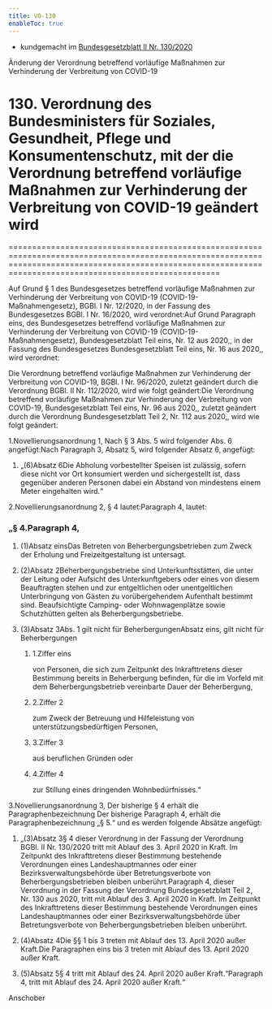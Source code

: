```yaml
---
title: VO-130
enableToc: true
---
```


* kundgemacht im [Bundesgesetzblatt II Nr. 130/2020](https://www.ris.bka.gv.at/eli/bgbl/II/2020/130)

Änderung der Verordnung betreffend vorläufige Maßnahmen zur Verhinderung der Verbreitung von COVID-19

# 130\. Verordnung des Bundesministers für Soziales, Gesundheit, Pflege und Konsumentenschutz, mit der die Verordnung betreffend vorläufige Maßnahmen zur Verhinderung der Verbreitung von COVID-19 geändert wird
===============================================================================================================================================================================================================

Auf Grund § 1 des Bundesgesetzes betreffend vorläufige Maßnahmen zur Verhinderung der Verbreitung von COVID-19 (COVID-19-Maßnahmengesetz), BGBl. I Nr. 12/2020, in der Fassung des Bundesgesetzes BGBl. I Nr. 16/2020, wird verordnet:Auf Grund Paragraph eins, des Bundesgesetzes betreffend vorläufige Maßnahmen zur Verhinderung der Verbreitung von COVID-19 (COVID-19-Maßnahmengesetz), Bundesgesetzblatt Teil eins, Nr. 12 aus 2020,, in der Fassung des Bundesgesetzes Bundesgesetzblatt Teil eins, Nr. 16 aus 2020,, wird verordnet:

Die Verordnung betreffend vorläufige Maßnahmen zur Verhinderung der Verbreitung von COVID-19, BGBl. I Nr. 96/2020, zuletzt geändert durch die Verordnung BGBl. II Nr. 112/2020, wird wie folgt geändert:Die Verordnung betreffend vorläufige Maßnahmen zur Verhinderung der Verbreitung von COVID-19, Bundesgesetzblatt Teil eins, Nr. 96 aus 2020,, zuletzt geändert durch die Verordnung Bundesgesetzblatt Teil 2, Nr. 112 aus 2020,, wird wie folgt geändert:

1.Novellierungsanordnung 1, Nach § 3 Abs. 5 wird folgender Abs. 6 angefügt:Nach Paragraph 3, Absatz 5, wird folgender Absatz 6, angefügt:

1.  „(6)Absatz 6Die Abholung vorbestellter Speisen ist zulässig, sofern diese nicht vor Ort konsumiert werden und sichergestellt ist, dass gegenüber anderen Personen dabei ein Abstand von mindestens einem Meter eingehalten wird.“
    

2.Novellierungsanordnung 2, § 4 lautet:Paragraph 4, lautet:

### „§ 4.Paragraph 4,

1.  (1)Absatz einsDas Betreten von Beherbergungsbetrieben zum Zweck der Erholung und Freizeitgestaltung ist untersagt.
    
2.  (2)Absatz 2Beherbergungsbetriebe sind Unterkunftsstätten, die unter der Leitung oder Aufsicht des Unterkunftgebers oder eines von diesem Beauftragten stehen und zur entgeltlichen oder unentgeltlichen Unterbringung von Gästen zu vorübergehendem Aufenthalt bestimmt sind. Beaufsichtigte Camping- oder Wohnwagenplätze sowie Schutzhütten gelten als Beherbergungsbetriebe.
    
3.  (3)Absatz 3Abs. 1 gilt nicht für BeherbergungenAbsatz eins, gilt nicht für Beherbergungen
    
    1.  1.Ziffer eins
        
        von Personen, die sich zum Zeitpunkt des Inkrafttretens dieser Bestimmung bereits in Beherbergung befinden, für die im Vorfeld mit dem Beherbergungsbetrieb vereinbarte Dauer der Beherbergung,
        
    2.  2.Ziffer 2
        
        zum Zweck der Betreuung und Hilfeleistung von unterstützungsbedürftigen Personen,
        
    3.  3.Ziffer 3
        
        aus beruflichen Gründen oder
        
    4.  4.Ziffer 4
        
        zur Stillung eines dringenden Wohnbedürfnisses.“
        
    

3.Novellierungsanordnung 3, Der bisherige § 4 erhält die Paragraphenbezeichnung Der bisherige Paragraph 4, erhält die Paragraphenbezeichnung „§ 5.“ und es werden folgende Absätze angefügt:

1.  „(3)Absatz 3§ 4 dieser Verordnung in der Fassung der Verordnung BGBl. II Nr. 130/2020 tritt mit Ablauf des 3. April 2020 in Kraft. Im Zeitpunkt des Inkrafttretens dieser Bestimmung bestehende Verordnungen eines Landeshauptmannes oder einer Bezirksverwaltungsbehörde über Betretungsverbote von Beherbergungsbetrieben bleiben unberührt.Paragraph 4, dieser Verordnung in der Fassung der Verordnung Bundesgesetzblatt Teil 2, Nr. 130 aus 2020, tritt mit Ablauf des 3. April 2020 in Kraft. Im Zeitpunkt des Inkrafttretens dieser Bestimmung bestehende Verordnungen eines Landeshauptmannes oder einer Bezirksverwaltungsbehörde über Betretungsverbote von Beherbergungsbetrieben bleiben unberührt.
    
2.  (4)Absatz 4Die §§ 1 bis 3 treten mit Ablauf des 13. April 2020 außer Kraft.Die Paragraphen eins bis 3 treten mit Ablauf des 13. April 2020 außer Kraft.
    
3.  (5)Absatz 5§ 4 tritt mit Ablauf des 24. April 2020 außer Kraft.“Paragraph 4, tritt mit Ablauf des 24. April 2020 außer Kraft.“
    

Anschober